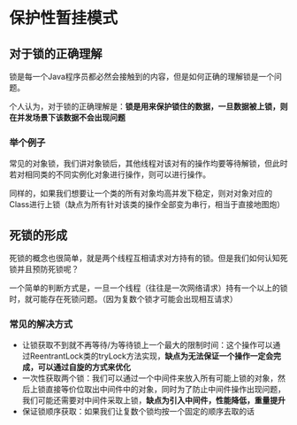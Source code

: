# 保护性暂挂模式


## 对于锁的正确理解

锁是每一个Java程序员都必然会接触到的内容，但是如何正确的理解锁是一个问题。

个人认为，对于锁的正确理解是：**锁是用来保护锁住的数据，一旦数据被上锁，则在并发场景下该数据不会出现问题**

### 举个例子

常见的对象锁，我们讲对象锁后，其他线程对该对有的操作均要等待解锁，但此时若对相同类的不同实例化对象进行操作，则可以进行操作。

同样的，如果我们想要让一个类的所有对象均高并发下稳定，则对对象对应的Class进行上锁（缺点为所有针对该类的操作全部变为串行，相当于直接地图炮）


## 死锁的形成

死锁的概念也很简单，就是两个线程互相请求对方持有的锁。但是我们如何认知死锁并且预防死锁呢？

一个简单的判断方式是，一旦一个线程（往往是一次网络请求）持有一个以上的锁时，就可能存在死锁问题。（因为复数个锁才可能会出现相互请求）

### 常见的解决方式

* 让锁获取不到就不再等待/为等待锁上一个最大的限制时间：这个操作可以通过ReentrantLock类的tryLock方法实现，**缺点为无法保证一个操作一定会完成，可以通过自旋的方式来优化**
* 一次性获取两个锁：我们可以通过一个中间件来放入所有可能上锁的对象，然后上锁直接等价位取出中间件中的对象，同时为了防止中间件操作出现问题，我们可能还需要对中间件采取上锁，**缺点为引入中间件，性能降低，重量提升**
* 保证锁顺序获取：如果我们让复数个锁均按一个固定的顺序去取的话
